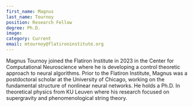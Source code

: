 ```yaml
---
first_name: Magnus
last_name: Tournoy
position: Research Fellow
degree: Ph.D.
image: 
category: Current
email: mtournoy@flatironinstitute.org
---
```

<!-- bio below -->
Magnus Tournoy joined the Flatiron Institute in 2023 in the Center for Computational Neuroscience where he is developing a control theoretic approach to neural algorithms. Prior to the Flatiron Institute, Magnus was a postdoctoral scholar at the University of Chicago, working on the fundamental structure of nonlinear neural networks. He holds a Ph.D. In theoretical physics from KU Leuven where his research focused on supergravity and phenomenological string theory.
